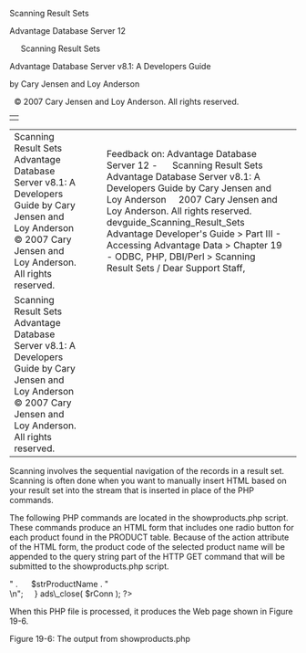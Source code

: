 Scanning Result Sets




Advantage Database Server 12  

     Scanning Result Sets

Advantage Database Server v8.1: A Developers Guide

by Cary Jensen and Loy Anderson

  © 2007 Cary Jensen and Loy Anderson. All rights reserved.

|  |
| --- |
|  |

|  |  |  |  |  |
| --- | --- | --- | --- | --- |
| Scanning Result Sets  Advantage Database Server v8.1: A Developers Guide  by Cary Jensen and Loy Anderson    © 2007 Cary Jensen and Loy Anderson. All rights reserved. |  |  | Feedback on: Advantage Database Server 12 -      Scanning Result Sets Advantage Database Server v8.1: A Developers Guide by Cary Jensen and Loy Anderson     2007 Cary Jensen and Loy Anderson. All rights reserved. devguide\_Scanning\_Result\_Sets Advantage Developer's Guide > Part III - Accessing Advantage Data > Chapter 19 - ODBC, PHP, DBI/Perl > Scanning Result Sets / Dear Support Staff, |  |
| Scanning Result Sets  Advantage Database Server v8.1: A Developers Guide  by Cary Jensen and Loy Anderson    © 2007 Cary Jensen and Loy Anderson. All rights reserved. |  |  |  |  |

Scanning involves the sequential navigation of the records in a result set. Scanning is often done when you want to manually insert HTML based on your result set into the stream that is inserted in place of the PHP commands.

The following PHP commands are located in the showproducts.php script. These commands produce an HTML form that includes one radio button for each product found in the PRODUCT table. Because of the action attribute of the HTML form, the product code of the selected product name will be appended to the query string part of the HTTP GET command that will be submitted to the showproducts.php script.

<?  
$rConn = ads\_connect( "DataDirectory=\\\\server\\share\\".  
  "adsbook\\DemoDictionary.add;ServerTypes=2;",   
  "adsuser", "password" );  
$rStmt = ads\_prepare( $rConn, "SELECT [Product Name], ".  
  "[Product Code] FROM Products" );  
$rResult = ads\_execute( $rStmt );  
while ( ads\_fetch\_row( $rStmt ) )  
   {  
   $strProductName = ads\_result( $rStmt, "Product Name" );  
   $strProductCode = ads\_result( $rStmt, "Product Code" );  
   echo "<INPUT Type = \"radio\" Name = \"rb\" Value = \"" .   
      trim( $strProductCode ) .  "\" > " .   
      $strProductName . "<br>\n";     
   }  
ads\_close( $rConn );  
?>

When this PHP file is processed, it produces the Web page shown in Figure 19-6.

Figure 19-6: The output from showproducts.php